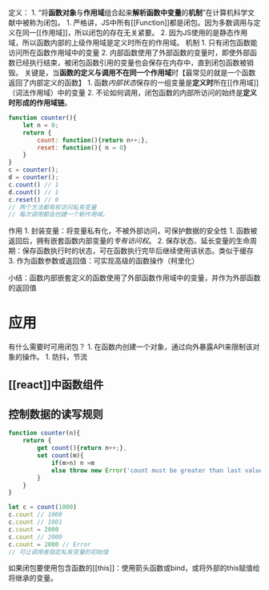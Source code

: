 定义：
	1. “将**函数对象**与**作用域**组合起来**解析函数中变量**的**机制**”在计算机科学文献中被称为闭包。
		1. 严格讲，JS中所有[[Function]]都是闭包。因为多数调用与定义在同一[[作用域]]，所以闭包的存在无关紧要。
		2. 因为JS使用的是静态作用域，所以函数内部的上级作用域是定义时所在的作用域。
机制
	1. 只有闭包函数能访问所在函数作用域中的变量
	2. 内部函数使用了外部函数的变量时，即使外部函数已经执行结束，被闭包函数引用的变量也会保存在内存中，直到闭包函数被销毁。
关键是，当**函数的定义与调用不在同一个作用域**时【最常见的就是一个函数返回了内部定义的函数】
	1. 函数*内部状态*保存的一组变量是**定义时**所在[[作用域]]（词法作用域）中的变量
	2. 不论如何调用，闭包函数的内部所访问的始终是**定义时形成的作用域链**。

```js
function counter(){
    let n = 0;
    return {
        count: function(){return n++;},
        reset: function(){ n = 0}
    }
}
c = counter();
d = counter();
c.count() // 1
d.count() // 1
c.reset() // 0
// 两个方法都有权访问私有变量
// 每次调用都会创建一个新作用域。
```

作用
	1. 封装变量：将变量私有化，不被外部访问，可保护数据的安全性
		1. 函数被返回后，拥有嵌套函数内部变量的*专有访问权*。
	2. 保存状态、延长变量的生命周期：保存函数执行时的状态，可在函数执行完毕后继续使用该状态。类似于缓存
	3. 作为函数参数或返回值：可实现高级的函数操作（柯里化）

小结：函数内部嵌套定义的函数使用了外部函数作用域中的变量，并作为外部函数的返回值
# 应用
有什么需要时可用闭包？
	1. 在函数内创建一个对象，通过向外暴露API来限制该对象的操作。
		1. 防抖，节流
## [[react]]中函数组件
## 控制数据的读写规则
```js
function counter(n){
    return {
        get count(){return n++;},
        set count(m){
            if(m>n) n =m
            else throw new Error('count must be greater than last value')
        }
    }
}

let c = count(1000)
c.count // 1000
c.count // 1001
c.count = 2000
c.count // 2000
c.count = 2000 // Error
// 可让调用者指定私有变量的初始值


```


如果闭包要使用包含函数的[[this]]：使用箭头函数或bind，或将外部的this赋值给将继承的变量。